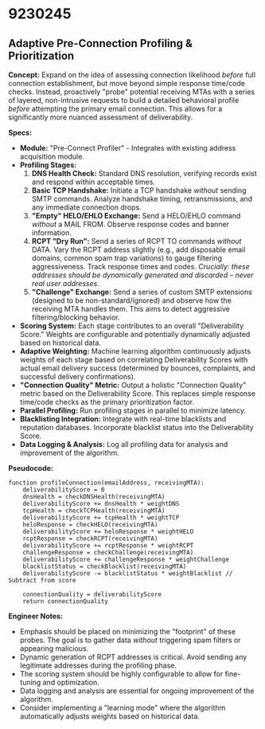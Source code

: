 # 9230245

## Adaptive Pre-Connection Profiling & Prioritization

**Concept:** Expand on the idea of assessing connection likelihood *before* full connection establishment, but move beyond simple response time/code checks. Instead, proactively "probe" potential receiving MTAs with a series of layered, non-intrusive requests to build a detailed behavioral profile *before* attempting the primary email connection. This allows for a significantly more nuanced assessment of deliverability.

**Specs:**

*   **Module:** "Pre-Connect Profiler" - Integrates with existing address acquisition module.
*   **Profiling Stages:**
    1.  **DNS Health Check:** Standard DNS resolution, verifying records exist and respond within acceptable times.
    2.  **Basic TCP Handshake:** Initiate a TCP handshake *without* sending SMTP commands. Analyze handshake timing, retransmissions, and any immediate connection drops.
    3.  **"Empty" HELO/EHLO Exchange:** Send a HELO/EHLO command *without* a MAIL FROM. Observe response codes and banner information.
    4.  **RCPT "Dry Run":**  Send a series of RCPT TO commands *without* DATA. Vary the RCPT address slightly (e.g., add disposable email domains, common spam trap variations) to gauge filtering aggressiveness. Track response times and codes. *Crucially: these addresses should be dynamically generated and discarded – never real user addresses.*
    5.  **"Challenge" Exchange:** Send a series of custom SMTP extensions (designed to be non-standard/ignored) and observe how the receiving MTA handles them. This aims to detect aggressive filtering/blocking behavior.
*   **Scoring System:** Each stage contributes to an overall "Deliverability Score." Weights are configurable and potentially dynamically adjusted based on historical data.
*   **Adaptive Weighting:** Machine learning algorithm continuously adjusts weights of each stage based on correlating Deliverability Scores with actual email delivery success (determined by bounces, complaints, and successful delivery confirmations).
*   **"Connection Quality" Metric:** Output a holistic "Connection Quality" metric based on the Deliverability Score. This replaces simple response time/code checks as the primary prioritization factor.
*   **Parallel Profiling:** Run profiling stages in parallel to minimize latency.
*   **Blacklisting Integration:** Integrate with real-time blacklists and reputation databases.  Incorporate blacklist status into the Deliverability Score.
*   **Data Logging & Analysis:** Log all profiling data for analysis and improvement of the algorithm.

**Pseudocode:**

```
function profileConnection(emailAddress, receivingMTA):
    deliverabilityScore = 0
    dnsHealth = checkDNSHealth(receivingMTA)
    deliverabilityScore += dnsHealth * weightDNS
    tcpHealth = checkTCPHealth(receivingMTA)
    deliverabilityScore += tcpHealth * weightTCP
    heloResponse = checkHELO(receivingMTA)
    deliverabilityScore += heloResponse * weightHELO
    rcptResponse = checkRCPT(receivingMTA)
    deliverabilityScore += rcptResponse * weightRCPT
    challengeResponse = checkChallenge(receivingMTA)
    deliverabilityScore += challengeResponse * weightChallenge
    blacklistStatus = checkBlacklist(receivingMTA)
    deliverabilityScore -= blacklistStatus * weightBlacklist // Subtract from score

    connectionQuality = deliverabilityScore
    return connectionQuality
```

**Engineer Notes:**

*   Emphasis should be placed on minimizing the "footprint" of these probes. The goal is to gather data *without* triggering spam filters or appearing malicious.
*   Dynamic generation of RCPT addresses is critical.  Avoid sending any legitimate addresses during the profiling phase.
*   The scoring system should be highly configurable to allow for fine-tuning and optimization.
*   Data logging and analysis are essential for ongoing improvement of the algorithm.
*   Consider implementing a "learning mode" where the algorithm automatically adjusts weights based on historical data.